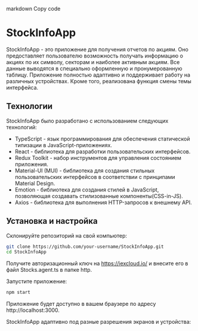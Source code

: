 
markdown
Copy code
# StockInfoApp

StockInfoApp - это приложение для получения отчетов по акциям. Оно предоставляет пользователю возможность получать информацию о акциях по их символу, секторам и наиболее активным акциям. 
Все данные выводятся в специально оформленную и пронумерованную таблицу.
Приложение полностью адаптивно и поддерживает работу на различных устройствах. Кроме того, реализована функция смены темы интерфейса.

## Технологии

StockInfoApp было разработано с использованием следующих технологий:

- TypeScript - язык программирования для обеспечения статической типизации в JavaScript-приложениях.
- React - библиотека для разработки пользовательских интерфейсов.
- Redux Toolkit - набор инструментов для управления состоянием приложения.
- Material-UI (MUI) - библиотека для создания стильных пользовательских интерфейсов в соответствии с принципами Material Design.
- Emotion - библиотека для создания стилей в JavaScript, позволяющая создавать стилизованные компоненты(CSS-in-JS).
- Axios - библиотека для выполнения HTTP-запросов к внешнему API.

## Установка и настройка

Склонируйте репозиторий на свой компьютер:

   ```bash
   git clone https://github.com/your-username/StockInfoApp.git
   cd StockInfoApp
```
Получите авторизационный ключ на https://iexcloud.io/ и внесите его в файл Stocks.agent.ts в папке http.

Запустите приложение:
   ```bash
   npm start
```

Приложение будет доступно в вашем браузере по адресу http://localhost:3000.



StockInfoApp адаптивно под разные разрешения экранов и устройства:
